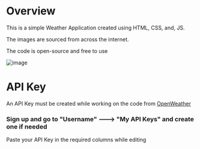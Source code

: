 # Overview
This is a simple Weather Application created using HTML, CSS, and, JS.

The images are sourced from across the internet.

The code is open-source and free to use

![image](https://github.com/jeevan7958/Weather-Application-using-HTML-CSS-and-JS/assets/166487164/9ea6663c-a449-4692-aa44-e6e2efa44380)

# API Key
An API Key must be created while working on the code from [OpenWeather](https://openweathermap.org/)
### Sign up and go to "Username" ---> "My API Keys" and create one if needed
Paste your API Key in the required columns while editing
